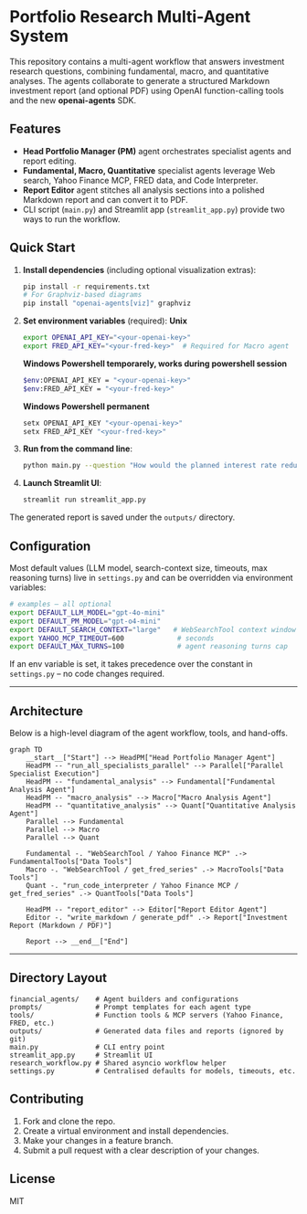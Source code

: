 # Portfolio Research Multi-Agent System

This repository contains a multi-agent workflow that answers investment research questions, combining fundamental, macro, and quantitative analyses. The agents collaborate to generate a structured Markdown investment report (and optional PDF) using OpenAI function-calling tools and the new **openai-agents** SDK.

## Features

* **Head Portfolio Manager (PM)** agent orchestrates specialist agents and report editing.
* **Fundamental, Macro, Quantitative** specialist agents leverage Web search, Yahoo Finance MCP, FRED data, and Code Interpreter.
* **Report Editor** agent stitches all analysis sections into a polished Markdown report and can convert it to PDF.
* CLI script (`main.py`) and Streamlit app (`streamlit_app.py`) provide two ways to run the workflow.

## Quick Start

1. **Install dependencies** (including optional visualization extras):

   ```bash
   pip install -r requirements.txt
   # For Graphviz-based diagrams
   pip install "openai-agents[viz]" graphviz
   ```

2. **Set environment variables** (required):
   **Unix**
   ```bash
   export OPENAI_API_KEY="<your-openai-key>"
   export FRED_API_KEY="<your-fred-key>"  # Required for Macro agent
   ```
   **Windows Powershell temporarely, works during powershell session**
   ```bash
   $env:OPENAI_API_KEY = "<your-openai-key>"
   $env:FRED_API_KEY = "<your-fred-key>"
   ```
    **Windows Powershell permanent**
   ```bash
   setx OPENAI_API_KEY "<your-openai-key>"
   setx FRED_API_KEY "<your-fred-key>"
   ```
   
3. **Run from the command line**:

   ```bash
   python main.py --question "How would the planned interest rate reduction affect my holdings in GOOGL?" --risk Medium
   ```

4. **Launch Streamlit UI**:

   ```bash
   streamlit run streamlit_app.py
   ```

The generated report is saved under the `outputs/` directory.

## Configuration

Most default values (LLM model, search-context size, timeouts, max reasoning turns) live in `settings.py` and can be overridden via environment variables:

```bash
# examples – all optional
export DEFAULT_LLM_MODEL="gpt-4o-mini"
export DEFAULT_PM_MODEL="gpt-o4-mini"
export DEFAULT_SEARCH_CONTEXT="large"   # WebSearchTool context window
export YAHOO_MCP_TIMEOUT=600             # seconds
export DEFAULT_MAX_TURNS=100             # agent reasoning turns cap
```

If an env variable is set, it takes precedence over the constant in `settings.py` – no code changes required.

---

## Architecture

Below is a high-level diagram of the agent workflow, tools, and hand-offs.

```mermaid
graph TD
    __start__["Start"] --> HeadPM["Head Portfolio Manager Agent"]
    HeadPM -- "run_all_specialists_parallel" --> Parallel["Parallel Specialist Execution"]
    HeadPM -- "fundamental_analysis" --> Fundamental["Fundamental Analysis Agent"]
    HeadPM -- "macro_analysis" --> Macro["Macro Analysis Agent"]
    HeadPM -- "quantitative_analysis" --> Quant["Quantitative Analysis Agent"]
    Parallel --> Fundamental
    Parallel --> Macro
    Parallel --> Quant

    Fundamental -. "WebSearchTool / Yahoo Finance MCP" .-> FundamentalTools["Data Tools"]
    Macro -. "WebSearchTool / get_fred_series" .-> MacroTools["Data Tools"]
    Quant -. "run_code_interpreter / Yahoo Finance MCP / get_fred_series" .-> QuantTools["Data Tools"]

    HeadPM -- "report_editor" --> Editor["Report Editor Agent"]
    Editor -. "write_markdown / generate_pdf" .-> Report["Investment Report (Markdown / PDF)"]

    Report --> __end__["End"]
```

---

## Directory Layout

```
financial_agents/    # Agent builders and configurations
prompts/             # Prompt templates for each agent type
tools/               # Function tools & MCP servers (Yahoo Finance, FRED, etc.)
outputs/             # Generated data files and reports (ignored by git)
main.py              # CLI entry point
streamlit_app.py     # Streamlit UI
research_workflow.py # Shared asyncio workflow helper
settings.py          # Centralised defaults for models, timeouts, etc.
```

## Contributing

1. Fork and clone the repo.
2. Create a virtual environment and install dependencies.
3. Make your changes in a feature branch.
4. Submit a pull request with a clear description of your changes.

## License

MIT
